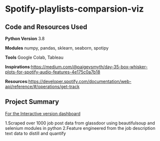 # Spotify-playlists-comparsion-viz


## Code and Resources Used

**Python Version** 3.8

**Modules** numpy, pandas, sklearn, seaborn, spotipy

**Tools** Google Colab, Tableau

**Inspirations**:https://medium.com/@paigevsmyth/day-35-box-whisker-plots-for-spotify-audio-features-4e175c0a7b18

**Resources**:https://developer.spotify.com/documentation/web-api/reference/#/operations/get-track


## Project Summary

[For the Interactive version dashboard](https://public.tableau.com/views/spotifyplaylistsdashboard/Dashboard1?:language=en-US&publish=yes&:display_count=n&:origin=viz_share_link)


1.Scraped over 1000 job post data from glassdoor using beautifulsoup and selenium modules in python
2.Feature engineered from the job description text data to distill and quantify 




